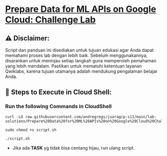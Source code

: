 # [Prepare Data for ML APIs on Google Cloud: Challenge Lab](https://www.cloudskillsboost.google/course_templates/631/labs/489688)

## ⚠️ **Disclaimer:**
Script dan panduan ini disediakan untuk tujuan edukasi agar Anda dapat memahami proses lab dengan lebih baik. Sebelum menggunakannya, disarankan untuk meninjau setiap langkah guna memperoleh pemahaman yang lebih mendalam. Pastikan untuk mematuhi ketentuan layanan Qwiklabs, karena tujuan utamanya adalah mendukung pengalaman belajar Anda.

## 🚀 **Steps to Execute in Cloud Shell:**
### Run the following Commands in CloudShell

```
curl -LO raw.githubusercontent.com/andregregs/juaragcp-s11/main/lab-solutions/Prepare%20Data%20for%20ML%20APIs%20on%20Google%20Cloud%20Challenge%20Lab/script.sh

sudo chmod +x script.sh

./script.sh
```
* Jika ada **TASK** yg tidak bisa centang hijau, run ulang script.